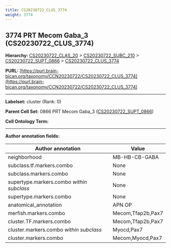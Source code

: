 ```yaml
---
title: CS20230722_CLUS_3774
weight: 3774
---
```

## 3774 PRT Mecom Gaba_3 (CS20230722_CLUS_3774)
<b>Hierarchy: </b>
[CS20230722_CLAS_20](../CS20230722_CLAS_20) >
[CS20230722_SUBC_210](../CS20230722_SUBC_210) >
[CS20230722_SUPT_0866](../CS20230722_SUPT_0866) >
[CS20230722_CLUS_3774](../CS20230722_CLUS_3774)

**PURL:** [https://purl.brain-bican.org/taxonomy/CCN20230722/CS20230722_CLUS_3774](https://purl.brain-bican.org/taxonomy/CCN20230722/CS20230722_CLUS_3774)

---


**Labelset:** cluster (Rank: 0)

**Parent Cell Set:** 0866 PRT Mecom Gaba_3 ([CS20230722_SUPT_0866](../CS20230722_SUPT_0866))



**Cell Ontology Term:** 

[MARKER GENES.]: #


---

[TRANSFERRED ANNOTATIONS.]: #


[AUTHOR ANNOTATION FIELDS.]: #


**Author annotation fields:**

| Author annotation | Value |
|-------------------|-------|
|neighborhood|MB-HB-CB-GABA|
|subclass.tf.markers.combo|None|
|subclass.markers.combo|None|
|supertype.markers.combo _within subclass_|None|
|supertype.markers.combo|None|
|anatomical_annotation|APN OP|
|merfish.markers.combo|Mecom,Tfap2b,Pax7|
|cluster.TF.markers.combo|Mecom,Tfap2b,Pax7|
|cluster.markers.combo _within subclass_|Myocd,Pax7|
|cluster.markers.combo|Mecom,Myocd,Pax7|
